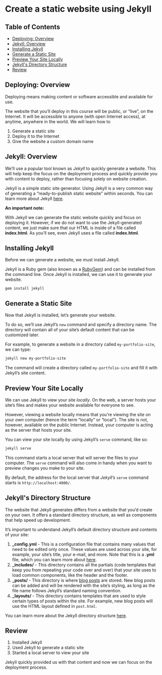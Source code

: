 # Create a static website using Jekyll 

## Table of Contents
- [Deploying: Overview](#Deploying-Overview)
- [Jekyll: Overview](#Jekyll-Overview)
- [Installing Jekyll](#Installing-Jekyll)
- [Generate a Static Site](#Generate-a-Static-Site)
- [Preview Your Site Locally](#Preview-Your-Site-Locally)
- [Jekyll's Directory Structure](#Jekylls-Directory-Structure)
- [Review](#Review)


## Deploying: Overview

Deploying means making content or software accessible and available for use.

The website that you’ll deploy in this course will be public, or “live”, on the Internet. It will be accessible to anyone (with open Internet access), at anytime, anywhere in the world. We will learn how to

1. Generate a static site
2. Deploy it to the Internet
3. Give the website a custom domain name


## Jekyll: Overview

We’ll use a popular tool known as *Jekyll* to quickly generate a website. This will help keep the focus on the deployment process and quickly provide you with content to deploy, rather than focusing solely on website creation.

Jekyll is a simple static site generator. Using Jekyll is a very common way of generating a “ready-to-publish static website” within seconds. You can learn more about Jekyll [here](https://jekyllrb.com/docs/home/).

**An important note:**

With Jekyll we can generate the static website quickly and focus on deploying it. However, if we do not want to use the Jekyll-generated content, we just make sure that our HTML is inside of a file called **index.html**. As you’ll see, even Jekyll uses a file called **index.html**.


## Installing Jekyll

Before we can generate a website, we must install Jekyll.

Jekyll is a Ruby gem (also known as a [RubyGem](http://guides.rubygems.org/what-is-a-gem/)) and can be installed from the command line. Once Jekyll is installed, we can use it to generate your website.

```
gem install jekyll
```


## Generate a Static Site

Now that Jekyll is installed, let’s generate your website.

To do so, we’ll use Jekyll’s `new` command and specify a directory name. The directory will contain all of your site’s default content that can be customized later.

For example, to generate a website in a directory called `my-portfolio-site`, we can type:

```bash
jekyll new my-portfolio-site
```

The command will create a directory called `my-portfolio-site` and fill it with Jekyll’s site content. 


## Preview Your Site Locally

We can use Jekyll to view your site *locally*. On the web, a server hosts your site’s files and makes your website available for everyone to see.

However, viewing a website locally means that you’re viewing the site on your *own* computer (hence the term “locally” or “local”). The site is not, however, available on the public Internet. Instead, your computer is acting as the server that hosts your site.

You can view your site locally by using Jekyll’s `serve` command, like so:

```bash
jekyll serve
```

This command starts a local server that will server the files to your computer. The `serve` command will also come in handy when you want to preview changes you make to your site.

By default, the address for the local server that *Jekyll’s* `serve` command starts is `http://localhost:4000/`.


## Jekyll's Directory Structure

The website that Jekyll generates differs from a website that you’d create on your own. It offers a standard directory structure, as well as components that help speed up development.

It’s important to understand Jekyll’s default directory structure and contents of your site:

1. **_config.yml** - This is a configuration file that contains many values that need to be edited only once. These values are used across your site, for example, your site’s title, your e-mail, and more. Note that this is a **.yml** file, which you can learn more about [here](http://www.yaml.org/start.html).
2. **_includes/** - This directory contains all the partials (code templates that keep you from repeating your code over and over) that your site uses to load common components, like the header and the footer.
3. **_posts/** - This directory is where [blog posts](https://en.wikipedia.org/wiki/Blog) are stored. New blog posts can be added and will be rendered with the site’s styling, as long as the file name follows Jekyll’s standard naming convention.
4. **_layouts/** - This directory contains templates that are used to style certain types of posts within the site. For example, new blog posts will use the HTML layout defined in `post.html`.

You can learn more about the Jekyll directory structure [here](https://jekyllrb.com/docs/structure/).


## Review

1. Installed Jekyll
2. Used Jekyll to generate a static site
3. Started a local server to view your site

Jekyll quickly provided us with that content and now we can focus on the deployment process.
